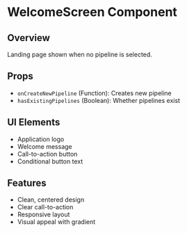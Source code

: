 # WelcomeScreen Component

## Overview

Landing page shown when no pipeline is selected.

## Props

- `onCreateNewPipeline` (Function): Creates new pipeline
- `hasExistingPipelines` (Boolean): Whether pipelines exist

## UI Elements

- Application logo
- Welcome message
- Call-to-action button
- Conditional button text

## Features

- Clean, centered design
- Clear call-to-action
- Responsive layout
- Visual appeal with gradient
